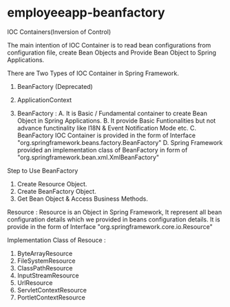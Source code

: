 # employeeapp-beanfactory

IOC Containers(Inversion of Control)

The main intention of IOC Container is to read bean configurations from configuration file, create Bean Objects and Provide Bean Object to Spring Applications.

There are Two Types of IOC Container in Spring Framework.

1. BeanFactory (Deprecated)
2. ApplicationContext

1. BeanFactory : 
	A. It is Basic / Fundamental container to create Bean Object in Spring Applications.
	B. It provide Basic Funtionalities but not advance functinality like I18N & Event Notification Mode etc.
  C. BeanFactory IOC Container is provided in the form of Interface "org.springframework.beans.factory.BeanFactory"
  D. Spring Framework provided an implementation class of BeanFactory in form of "org.springframework.bean.xml.XmlBeanFactory"
  
Step to Use BeanFactory
  1. Create Resource Object.
  2. Create BeanFactory Object.
  3. Get Bean Object & Access Business Methods.
  
Resource : Resource is an Object in Spring Framework, It represent all bean configuration details which we provided in beans configuration details.
It is provide in the form of Interface "org.springframework.core.io.Resource"

Implementation Class of Resouce :
1. ByteArrayResource
2. FileSystemResource
3. ClassPathResource
4. InputStreamResource
5. UrlResource
6. ServletContextResource
7. PortletContextResource
